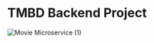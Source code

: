 # TMBD Backend Project

![Movie Microservice (1)](https://github.com/HabibaGamil/TMBD-backend-Microservices/assets/75835933/bdcf6cab-0c0a-43a5-a267-e4569f5bd2e7)
